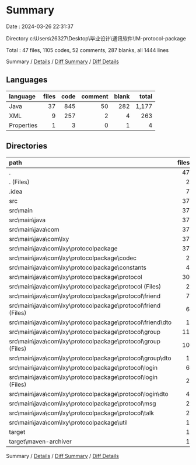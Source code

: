 # Summary

Date : 2024-03-26 22:31:37

Directory c:\\Users\\26327\\Desktop\\毕业设计\\通讯软件\\IM-protocol-package

Total : 47 files,  1105 codes, 52 comments, 287 blanks, all 1444 lines

Summary / [Details](details.md) / [Diff Summary](diff.md) / [Diff Details](diff-details.md)

## Languages
| language | files | code | comment | blank | total |
| :--- | ---: | ---: | ---: | ---: | ---: |
| Java | 37 | 845 | 50 | 282 | 1,177 |
| XML | 9 | 257 | 2 | 4 | 263 |
| Properties | 1 | 3 | 0 | 1 | 4 |

## Directories
| path | files | code | comment | blank | total |
| :--- | ---: | ---: | ---: | ---: | ---: |
| . | 47 | 1,105 | 52 | 287 | 1,444 |
| . (Files) | 2 | 61 | 2 | 4 | 67 |
| .idea | 7 | 196 | 0 | 0 | 196 |
| src | 37 | 845 | 50 | 282 | 1,177 |
| src\\main | 37 | 845 | 50 | 282 | 1,177 |
| src\\main\\java | 37 | 845 | 50 | 282 | 1,177 |
| src\\main\\java\\com | 37 | 845 | 50 | 282 | 1,177 |
| src\\main\\java\\com\\lxy | 37 | 845 | 50 | 282 | 1,177 |
| src\\main\\java\\com\\lxy\\protocolpackage | 37 | 845 | 50 | 282 | 1,177 |
| src\\main\\java\\com\\lxy\\protocolpackage\\codec | 2 | 40 | 6 | 11 | 57 |
| src\\main\\java\\com\\lxy\\protocolpackage\\constants | 4 | 47 | 4 | 19 | 70 |
| src\\main\\java\\com\\lxy\\protocolpackage\\protocol | 30 | 713 | 27 | 243 | 983 |
| src\\main\\java\\com\\lxy\\protocolpackage\\protocol (Files) | 2 | 69 | 16 | 37 | 122 |
| src\\main\\java\\com\\lxy\\protocolpackage\\protocol\\friend | 7 | 156 | 9 | 54 | 219 |
| src\\main\\java\\com\\lxy\\protocolpackage\\protocol\\friend (Files) | 6 | 118 | 9 | 42 | 169 |
| src\\main\\java\\com\\lxy\\protocolpackage\\protocol\\friend\\dto | 1 | 38 | 0 | 12 | 50 |
| src\\main\\java\\com\\lxy\\protocolpackage\\protocol\\group | 11 | 202 | 2 | 59 | 263 |
| src\\main\\java\\com\\lxy\\protocolpackage\\protocol\\group (Files) | 10 | 188 | 2 | 55 | 245 |
| src\\main\\java\\com\\lxy\\protocolpackage\\protocol\\group\\dto | 1 | 14 | 0 | 4 | 18 |
| src\\main\\java\\com\\lxy\\protocolpackage\\protocol\\login | 6 | 206 | 0 | 73 | 279 |
| src\\main\\java\\com\\lxy\\protocolpackage\\protocol\\login (Files) | 2 | 44 | 0 | 12 | 56 |
| src\\main\\java\\com\\lxy\\protocolpackage\\protocol\\login\\dto | 4 | 162 | 0 | 61 | 223 |
| src\\main\\java\\com\\lxy\\protocolpackage\\protocol\\msg | 2 | 44 | 0 | 11 | 55 |
| src\\main\\java\\com\\lxy\\protocolpackage\\protocol\\talk | 2 | 36 | 0 | 9 | 45 |
| src\\main\\java\\com\\lxy\\protocolpackage\\util | 1 | 45 | 13 | 9 | 67 |
| target | 1 | 3 | 0 | 1 | 4 |
| target\\maven-archiver | 1 | 3 | 0 | 1 | 4 |

Summary / [Details](details.md) / [Diff Summary](diff.md) / [Diff Details](diff-details.md)